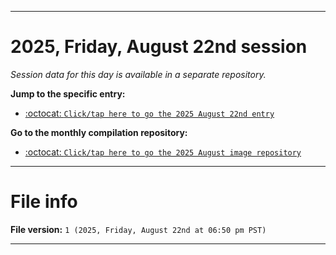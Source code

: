
***

# 2025, Friday, August 22nd session

_Session data for this day is available in a separate repository._

**Jump to the specific entry:**

- [:octocat: `Click/tap here to go the 2025 August 22nd entry`](https://github.com/seanpm2001/SeansLifeArchive_Images_MotorWorld_CarFactory_Y2025_V8/tree/SeansLifeArchive_Images_MotorWorld_CarFactory_Y2025_V8_Main-dev/2025/08_August/22/)

**Go to the monthly compilation repository:**

- [:octocat: `Click/tap here to go the 2025 August image repository`](https://github.com/seanpm2001/SeansLifeArchive_Images_MotorWorld_CarFactory_Y2025_V8/)

***

# File info

**File version:** `1 (2025, Friday, August 22nd at 06:50 pm PST)`

***
